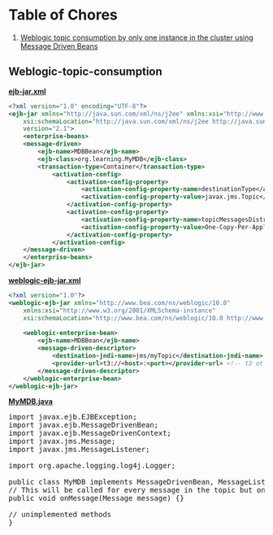 # Table of Chores
1. <a href="#Weblogic-topic-consumption">Weblogic topic consumption by only one instance in the cluster using Message Driven Beans</a>



## Weblogic-topic-consumption

<b><u>ejb-jar.xml</u></b>
```xml
<?xml version="1.0" encoding="UTF-8"?>
<ejb-jar xmlns="http://java.sun.com/xml/ns/j2ee" xmlns:xsi="http://www.w3.org/2001/XMLSchema-instance"
	xsi:schemaLocation="http://java.sun.com/xml/ns/j2ee http://java.sun.com/xml/ns/j2ee/ejb-jar_2_1.xsd"
	version="2.1">
	<enterprise-beans>	
    <message-driven>
		<ejb-name>MDBBean</ejb-name>
		<ejb-class>org.learning.MyMDB</ejb-class>            
		<transaction-type>Container</transaction-type>
			<activation-config>
				<activation-config-property>
					<activation-config-property-name>destinationType</activation-config-property-name>
					<activation-config-property-value>javax.jms.Topic</activation-config-property-value>
				</activation-config-property>
				<activation-config-property>
					<activation-config-property-name>topicMessagesDistributionMode</activation-config-property-name>
					<activation-config-property-value>One-Copy-Per-Application</activation-config-property-value>
				</activation-config-property>
			</activation-config>
	</message-driven>   	
	</enterprise-beans>	
</ejb-jar>
```
<b><u>weblogic-ejb-jar.xml</u></b>
```xml
<?xml version="1.0"?>	
<weblogic-ejb-jar xmlns="http://www.bea.com/ns/weblogic/10.0"
	xmlns:xsi="http://www.w3.org/2001/XMLSchema-instance"
	xsi:schemaLocation="http://www.bea.com/ns/weblogic/10.0 http://www.bea.com/ns/weblogic/10.0/weblogic-ejb-jar.xsd http://java.sun.com/xml/ns/javaee http://java.sun.com/xml/ns/javaee/ejb-jar_3_0.xsd">
	
	<weblogic-enterprise-bean>
		<ejb-name>MDBBean</ejb-name>
		<message-driven-descriptor>
			<destination-jndi-name>jms/myTopic</destination-jndi-name>
			<provider-url>t3://<host>:<port></provider-url> <!-- t3 ot t3s -->
		</message-driven-descriptor>
	</weblogic-enterprise-bean>
</weblogic-ejb-jar>
```
<b><u>MyMDB.java</u></b>
<pre>
import javax.ejb.EJBException;
import javax.ejb.MessageDrivenBean;
import javax.ejb.MessageDrivenContext;
import javax.jms.Message;
import javax.jms.MessageListener;

import org.apache.logging.log4j.Logger;

public class MyMDB implements MessageDrivenBean, MessageListener {
// This will be called for every message in the topic but only once across the cluster
public void onMessage(Message message) {}

// unimplemented methods
}
</pre>
